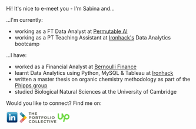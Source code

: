 Hi! It's nice to e-meet you - I'm Sabina and...

...I'm currently:  
- working as a FT Data Analyst at [Permutable AI](https://permutable.ai/)
- working as a PT Teaching Assistant at [Ironhack's](https://github.com/ironhack) Data Analytics bootcamp

...I have:
- worked as a Financial Analyst at [Bernoulli Finance](https://www.bernoullifinance.com/)
- learnt Data Analytics using Python, MySQL & Tableau at [Ironhack](https://github.com/ironhack) 
- written a master thesis on organic chemistry methodology as part of the [Phipps group](https://phippsgroup.wixsite.com/home/alumni)
- studied Biological Natural Sciences at the University of Cambridge

Would you like to connect? Find me on:

<a href="https://www.linkedin.com/in/sabinafirtala-data-analyst/"><img src="https://github.com/sabinagio/sabinagio/blob/main/social-media-logos/linkedin-square.png" width="32px" height=”32px”></a>
<a href="https://portfolio-collective.com/collective/the-collective-network/sabina_firtala/"><img src="social-media-logos/portfolio-collective.png" width="100px" height=”32px”></a>
<a href="https://www.upwork.com/freelancers/~01512f077786c6baa7"><img src="https://github.com/sabinagio/sabinagio/blob/main/social-media-logos/upwork.png" width="32px" height=”32px”></a>
